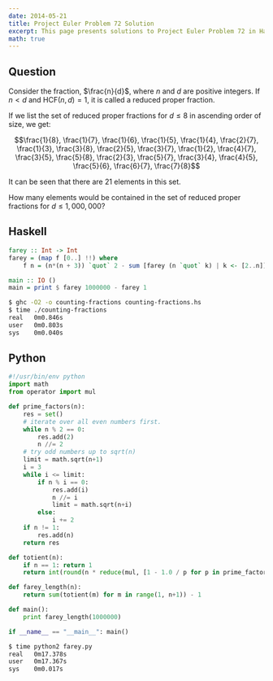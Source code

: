 ```yaml
---
date: 2014-05-21
title: Project Euler Problem 72 Solution
excerpt: This page presents solutions to Project Euler Problem 72 in Haskell and Python.
math: true
---
```



## Question

Consider the fraction, $\frac{n}{d}$, where $n$ and $d$ are positive
integers. If $n \lt d$ and $\mathrm{HCF}(n,d)=1$, it is called a reduced
proper fraction.

If we list the set of reduced proper fractions for $d \leq 8$ in
ascending order of size, we get:

$$\frac{1}{8}, \frac{1}{7}, \frac{1}{6}, \frac{1}{5}, \frac{1}{4}, \frac{2}{7}, \frac{1}{3}, \frac{3}{8}, \frac{2}{5}, \frac{3}{7}, \frac{1}{2}, \frac{4}{7}, \frac{3}{5}, \frac{5}{8}, \frac{2}{3}, \frac{5}{7}, \frac{3}{4}, \frac{4}{5}, \frac{5}{6}, \frac{6}{7}, \frac{7}{8}$$

It can be seen that there are 21 elements in this set.

How many elements would be contained in the set of reduced proper
fractions for $d \leq 1,000,000$?






## Haskell

```haskell
farey :: Int -> Int
farey = (map f [0..] !!) where
    f n = (n*(n + 3)) `quot` 2 - sum [farey (n `quot` k) | k <- [2..n]]

main :: IO ()
main = print $ farey 1000000 - farey 1
```


```bash
$ ghc -O2 -o counting-fractions counting-fractions.hs
$ time ./counting-fractions
real   0m0.846s
user   0m0.803s
sys    0m0.040s
```



## Python

```python
#!/usr/bin/env python
import math
from operator import mul

def prime_factors(n):
    res = set()
    # iterate over all even numbers first.
    while n % 2 == 0:
        res.add(2)
        n //= 2
    # try odd numbers up to sqrt(n)
    limit = math.sqrt(n+1)
    i = 3
    while i <= limit:
        if n % i == 0:
            res.add(i)
            n //= i
            limit = math.sqrt(n+i)
        else:
            i += 2
    if n != 1:
        res.add(n)
    return res

def totient(n):
    if n == 1: return 1
    return int(round(n * reduce(mul, [1 - 1.0 / p for p in prime_factors(n)])))

def farey_length(n):
    return sum(totient(m) for m in range(1, n+1)) - 1

def main():
    print farey_length(1000000)

if __name__ == "__main__": main()
```


```bash
$ time python2 farey.py
real   0m17.378s
user   0m17.367s
sys    0m0.017s
```


